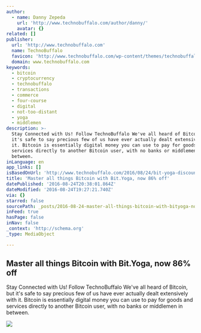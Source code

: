 ```yaml
---
author:
  - name: Danny Zepeda
    url: 'http://www.technobuffalo.com/author/danny/'
    avatar: {}
related: []
publisher:
  url: 'http://www.technobuffalo.com'
  name: TechnoBuffalo
  favicon: 'http://www.technobuffalo.com/wp-content/themes/technobuffalo/favicon.ico'
  domain: www.technobuffalo.com
keywords:
  - bitcoin
  - cryptocurrency
  - technobuffalo
  - transactions
  - commerce
  - four-course
  - digital
  - not-too-distant
  - yoga
  - middlemen
description: >-
  Stay Connected with Us! Follow TechnoBuffalo We've all heard of Bitcoin, but
  it's safe to say precious few of us have ever actually dealt extensively with
  it. Bitcoin is essentially digital money you can use to pay for goods and
  services directly to another Bitcoin user, with no banks or middlemen in
  between.
inLanguage: en
app_links: []
isBasedOnUrl: 'http://www.technobuffalo.com/2016/08/24/bit-yoga-discount-86-off/'
title: 'Master all things Bitcoin with Bit.Yoga, now 86% off'
datePublished: '2016-08-24T20:38:01.864Z'
dateModified: '2016-08-24T19:27:21.740Z'
via: {}
starred: false
sourcePath: _posts/2016-08-24-master-all-things-bitcoin-with-bityoga-now-86-off.md
inFeed: true
hasPage: false
inNav: false
_context: 'http://schema.org'
_type: MediaObject

---
```

<article style=""><h1>Master all things Bitcoin with Bit.Yoga, now 86% off</h1><p>Stay Connected with Us! Follow TechnoBuffalo We've all heard of Bitcoin, but it's safe to say precious few of us have ever actually dealt extensively with it. Bitcoin is essentially digital money you can use to pay for goods and services directly to another Bitcoin user, with no banks or middlemen in between.</p><img src="http://www.technobuffalo.com/wp-content/uploads/2016/08/bityoga-630x473.jpg" /></article>
